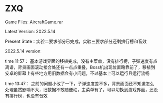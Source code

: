 # ZXQ
Game Files: AircraftGame.rar

Latest Version: 2022.5.14

Present State：实验二要求部分已完成，实验三要求部分还剩排行榜和音效

2022.5.14 version: 

time 11:57： 
基本游戏界面的移植完成，没有主菜单，没有排行榜，子弹速度有点离谱，背景画面滚动接合处还有一点点重叠，Boss机出现位置略靠前了，移植到安卓的屏幕上有些地方用旧数据会有小问题，不过基本上可以运行且运行流畅

time 13:47：
之前的问题小改了一下，子弹速度差不多，背景画面还不知道怎么处理虽然影响不大，旧数据不敢随便动，主菜单有了，可以切换到游戏界面，还没有排行榜，也没有音效
